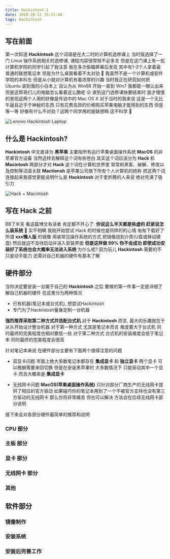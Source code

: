 ```yaml
---
title: Hackintosh-1
date: 2018-10-12 15:11:46
tags: Hackintosh
---
```


## 写在前面
第一次知道 **Hackintosh** 这个词语是在大二时的计算机选修课上
当时我选择了一门 Linux 操作系统相关的选修课, 课程内容很常规不必多言
但是在这门课上有一批计算机学院的同学引起了我注意 我在多次偷瞄屏幕后发现
其中有1-2个人拿着最普通的联想笔记本 但是为什么桌面看着不太对劲 🤔 
我虽然不是一个计算机或软件学院的本科生 但是从小就对计算机有着浓厚的兴趣
当时我正在研究如何把 Ubuntu 装到我的小白本上 自认为从 Win98 开始一直到 Win7
我都能一眼认出来 但是这帮哥们儿的电脑怎么看着这么酷呢 😲
直到这门选修课快要结束时 我才慢慢的发现这两个人用的好像是传说中的 Mac OS X
对于当时的我来说 这是一个无比牛逼且近乎于神秘的东西 只有花费高昂的价格购买苹果电脑才能用到的东西
但是等一等 好像有什么不对劲？这两个同学用的是联想啊 这不科学 😤

![](http://o8zew6n5l.bkt.clouddn.com/Hackintosh-1-1.jpg "Lenovo Hackintosh Laptop")

## 什么是 Hackintosh?
**Hackintosh** 中文直译为 **黑苹果** 主要指所有运行苹果桌面操作系统 **MacOS** 的非苹果官方设备
当然这样去解释这个词有些苍白 其实这个词应该分为 **Hack** 和 **Macintosh** 两部分才对
**Hack** 这个词在计算机世界里 常常和黑客、破解、修改以及控制等词语关联
**Mactionsh** 是苹果公司旗下所有个人计算机的统称
把这两个词连接起来我感觉更能说明什么是 **Hackintosh** 对于爱折腾的人来说 绝对充满了吸引力

![](http://o8zew6n5l.bkt.clouddn.com/Hackintosh-1-2.jpg "Hack + Macintosh")

## 写在 Hack 之前
BB了半天 看这篇博文有读者 肯定都不开心了: **你说这么半天都是些虚的 赶紧说怎么装系统** 😤
实不相瞒 我刚开始尝试 Hack 的时候也是同样的的心情 匆匆下载好了所谓 **xxx懒人版** 的镜像
用装常见操作系统的方式 把镜像烧到介质(U盘或移动硬盘) 然后就迫不及待启动并进入安装界面
**但是这样做 99% 你不会成功 即使成功安装好了系统也会大概率无法进入系统**
为什么呢? 因为玩儿 **Hackintosh** 需要的不只是动手能力 还需对自己机器的硬件有基本了解

## 硬件部分
当你决定要安装一台属于自己的 **Hackintosh** 之后 要做的第一件事一定是详细了解自己机器的硬件
在这里分为两种情况

- 已有机器(笔记本或台式机), 想尝试Hackintosh
- 专门为了Hackintosh量身定制一台机器

**强烈推荐采取第二种方式并选配台式机** 
对于 **Hackintosh** 而言, 最大的乐趣就在于从头开始设计整台机器
对于第一种方式 尤其是笔记本而言 难度要大于台式机 同时最终的完美程度也相对要低一些
对于第二种方式 台式机的安装难度会低于笔记本 同时最终的完美程度会很高

针对笔记本来说 在硬件部分主要有下面两个值得注意的问题

- 双显卡问题
    市面上绝大多数笔记本都存在 **集成显卡** 和 **独立显卡** 两个显卡 可以根据需要来回切换
    但是在安装黑苹果时 大多数情况下 只能驱动其中一个显卡 而且大概率是 **集成显卡**

- 无线网卡问题
    **MacOS(苹果桌面操作系统)** 只针对部分厂商生产的无线网卡提供了相应的官方驱动 
    如果碰巧你的笔记本用到了一个不被官方支持也没有第三方驱动的无线网卡 
    那么你将非常痛苦 但也可以解决 方法会在后续无线网卡部分说明

接下来会对各部分硬件最简单的推荐和说明

### CPU 部分

### 主板 部分

### 显卡 部分

### 无线网卡 部分

### 其他


## 软件部分

### 镜像制作

### 安装系统

### 安装后完善工作
